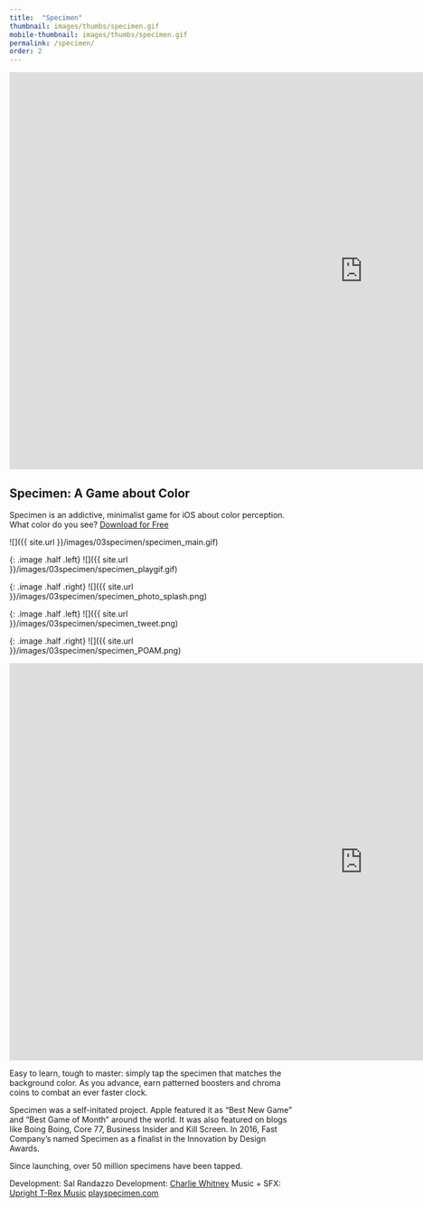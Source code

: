 ```yaml
---
title:  "Specimen"
thumbnail: images/thumbs/specimen.gif
mobile-thumbnail: images/thumbs/specimen.gif
permalink: /specimen/
order: 2
---
```


<div class='embed-container'>
<iframe src="https://player.vimeo.com/video/133349411?color=f16961&title=0&byline=0&portrait=0" width="1250" height="703" frameborder="0" webkitallowfullscreen mozallowfullscreen allowfullscreen></iframe>
</div>

## Specimen: A Game about Color
 Specimen is an addictive, minimalist game for iOS about color perception.  What color do you see? <a href="https://itunes.apple.com/us/app/specimen-a-game-about-color/id999930535?mt=8">Download for Free</a>



![]({{ site.url }}/images/03specimen/specimen_main.gif)

{: .image .half .left}
![]({{ site.url }}/images/03specimen/specimen_playgif.gif)

{: .image .half .right}
![]({{ site.url }}/images/03specimen/specimen_photo_splash.png)

{: .image .half .left}
![]({{ site.url }}/images/03specimen/specimen_tweet.png)

{: .image .half .right}
![]({{ site.url }}/images/03specimen/specimen_POAM.png)

<div class='embed-container'>
<iframe width="1250" height="703" src="https://www.youtube.com/embed/qTdryqSqaF4?rel=0&amp;showinfo=0" frameborder="0" allowfullscreen></iframe>
</div>


Easy to learn, tough to master: simply tap the specimen that matches the background color. As you advance, earn patterned boosters and chroma coins to combat an ever faster clock. 

Specimen was a self-initated project. Apple featured it as “Best New Game” and “Best Game of Month” around the world. It was also featured on blogs like Boing Boing, Core 77, Business Insider and Kill Screen. In 2016, Fast Company’s named Specimen as a finalist in the Innovation by Design Awards.

Since launching, over 50 million specimens have been tapped.
 
Development: Sal Randazzo
Development: [Charlie Whitney](http://sharkbox.com/)
Music + SFX: [Upright T-Rex Music](http://uprighttrexmusic.com/)
[playspecimen.com](http://playspecimen.com)
